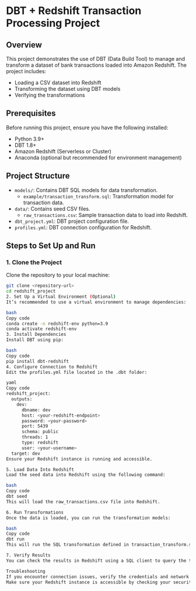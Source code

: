 # DBT + Redshift Transaction Processing Project

## Overview

This project demonstrates the use of DBT (Data Build Tool) to manage and transform a dataset of bank transactions loaded into Amazon Redshift. The project includes:

- Loading a CSV dataset into Redshift
- Transforming the dataset using DBT models
- Verifying the transformations

## Prerequisites

Before running this project, ensure you have the following installed:

- Python 3.9+
- DBT 1.8+
- Amazon Redshift (Serverless or Cluster)
- Anaconda (optional but recommended for environment management)

## Project Structure

- `models/`: Contains DBT SQL models for data transformation.
  - `example/transaction_transform.sql`: Transformation model for transaction data.
- `data/`: Contains seed CSV files.
  - `raw_transactions.csv`: Sample transaction data to load into Redshift.
- `dbt_project.yml`: DBT project configuration file.
- `profiles.yml`: DBT connection configuration for Redshift.

## Steps to Set Up and Run

### 1. Clone the Project

Clone the repository to your local machine:

```bash
git clone <repository-url>
cd redshift_project
2. Set Up a Virtual Environment (Optional)
It’s recommended to use a virtual environment to manage dependencies:

bash
Copy code
conda create -n redshift-env python=3.9
conda activate redshift-env
3. Install Dependencies
Install DBT using pip:

bash
Copy code
pip install dbt-redshift
4. Configure Connection to Redshift
Edit the profiles.yml file located in the .dbt folder:

yaml
Copy code
redshift_project:
  outputs:
    dev:
      dbname: dev
      host: <your-redshift-endpoint>
      password: <your-password>
      port: 5439
      schema: public
      threads: 1
      type: redshift
      user: <your-username>
  target: dev
Ensure your Redshift instance is running and accessible.

5. Load Data Into Redshift
Load the seed data into Redshift using the following command:

bash
Copy code
dbt seed
This will load the raw_transactions.csv file into Redshift.

6. Run Transformations
Once the data is loaded, you can run the transformation models:

bash
Copy code
dbt run
This will run the SQL transformation defined in transaction_transform.sql.

7. Verify Results
You can check the results in Redshift using a SQL client to query the transaction_transform table.

Troubleshooting
If you encounter connection issues, verify the credentials and network configuration in your profiles.yml.
Make sure your Redshift instance is accessible by checking your security group and VPC settings.
```

